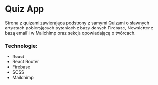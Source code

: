 # Quiz App

Strona z quizami zawierająca podstrony z samymi Quizami o sławnych artystach pobierających pytaniach z bazy danych Firebase, Newsletter z bazą email'i w Mailchimp oraz sekcja opowiadającą o twórcach. 

### Technologie:
- React
- React Router
- Firebase
- SCSS
- Mailchimp

